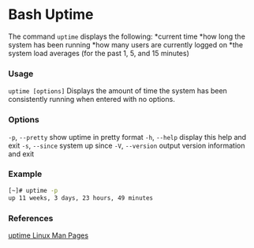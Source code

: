 # Bash Uptime

The command  `uptime` displays the following:
 *current time
 *how long the system has been running
 *how many users are currently logged on
 *the system load averages (for the past 1, 5, and 15 minutes)

### Usage

`uptime [options]` Displays the amount of time the system has been consistently running when entered with no options.

### Options

 `-p`, `--pretty`   show uptime in pretty format
 `-h`, `--help`     display this help and exit
 `-s`, `--since`    system up since
 `-V`, `--version`  output version information and exit
 
### Example

```bash
[~]# uptime -p
up 11 weeks, 3 days, 23 hours, 49 minutes
```
### References
[uptime Linux Man Pages](https://linux.die.net/man/1/uptime)
